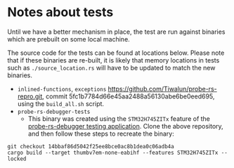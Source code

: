 # Notes about tests

Until we have a better mechanism in place, the test are run against binaries which are prebuilt on some local machine.

The source code for the tests can be found at locations below. Please note that if these binaries are re-built, it is likely that memory locations in tests such as `./source_location.rs` will have to be updated to match the new binaries.
- `inlined-functions`, `exceptions`
  <https://github.com/Tiwalun/probe-rs-repro.git>, commit 5fc1b7784d66e45aa2488a56130abe6be0eed695, using the `build_all.sh` script.
- `probe-rs-debugger-tests`
  - This binary was created using the `STM32H745ZITx` feature of the [probe-rs-debugger testing application](https://github.com/probe-rs/probe-rs-debugger-test). Clone the above repository, and then follow these steps to recreate the binary: 
```
git checkout 14bbaf86d5042f25ee8bce0ac8b1dea0c06adb4a
cargo build --target thumbv7em-none-eabihf --features STM32H745ZITx --locked
```
  

